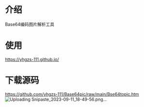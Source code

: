 # 介绍
Base64编码图片解析工具
# 使用
https://yhgzs-111.github.io/
# 下载源码
https://github.com/yhgzs-111/Base64pic/raw/main/Bse64topic.htm
![Uploading Snipaste_2023-09-11_18-49-56.png…]()
